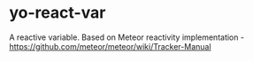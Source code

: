# yo-react-var
A reactive variable. Based on Meteor reactivity implementation - https://github.com/meteor/meteor/wiki/Tracker-Manual

